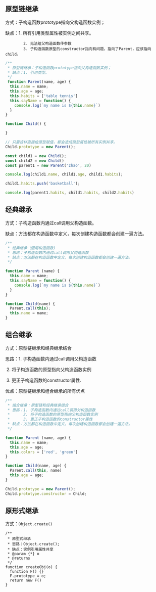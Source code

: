 ## 原型链继承

方式：子构造函数prototype指向父构造函数实例；

缺点：1. 所有引用类型属性被实例之间共享。

			2. 无法给父构造函数传参数
   			3. 子构造函数原型的constructor指向有问题，指向了Parent，应该指向child。

```javascript
/**
 * 原型链继承：子构造函数prototype指向父构造函数实例；
 * 缺点：1. 引用类型。
 */
 function Parent(name, age) {
  this.name = name; 
  this.age = age;
  this.habits = ['table tennis']
  this.sayName = function() {
    console.log(`my name is ${this.name}`)
  }
}

function Child() {

}

// 只要这样直接给原型赋值，都会造成原型属性被所有实例共享。
Child.prototype = new Parent();

const child1 = new Child();
const child2 = new Child()
const parent1 = new Parent('zhao', 20)

console.log(child1.name, child1.age, child1.habits);

child1.habits.push('basketball');

console.log(parent1.habits, child1.habits, child2.habits)
```

## 经典继承

方式：子构造函数内通过call调用父构造函数。

缺点：方法都在构造函数中定义，每次创建构造函数都会创建一遍方法。

```javascript
/**
 * 经典继承（借用构造函数)
 * 思路：子构造函数内通过call调用父构造函数
 * 缺点：方法都在构造函数中定义，每次创建构造函数都会创建一遍方法。
 */

function Parent (name) {
  this.name = name;
  this.sayName = function() {
    console.log(`my name is ${this.name}`)
  }
}

function Child(name) {
  Parent.call(this);
  this.name = name;
}
```

## 组合继承

方式：原型链继承和经典继承结合

思路：1. 子构造函数内通过call调用父构造函数

​		   2. 将子构造函数的原型指向父构造函数实例

​		   3. 更正子构造函数的constructor属性.   

优点：原型链继承和组合继承的所有优点

```javascript
/**  
 * 组合继承：原型链和经典继承组合
 * 思路：1. 子构造函数内通过call调用父构造函数
 *      2. 将子构造函数的原型指向父构造函数实例
 *      3. 更正子构造函数的constructor属性
 * 缺点：方法都在构造函数中定义，每次创建构造函数都会创建一遍方法。
 */

function Parent (name, age) {
  this.name = name;
  this.age = age;
  this.colors = ['red', 'green']
}

function Child(name, age) {
  Parent.call(this, name)
  this.age = age;
}

Child.prototype = new Parent();
Child.prototype.constructor = Child;
```

## 原形式继承

方式：`Object.create()`

```
/**
 * 原型式继承
 * 思路：Object.create();
 * 缺点：实例引用属性共享
 * @param {*} o 
 * @returns 
 */
function createObj(o) {
  function F() {}
  F.prototype = o;
  return new F()
}
```

